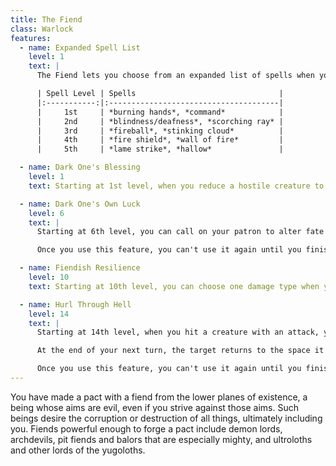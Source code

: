 ```yaml
---
title: The Fiend
class: Warlock
features:
  - name: Expanded Spell List
    level: 1
    text: |
      The Fiend lets you choose from an expanded list of spells when you learn a warlock spell. The following spells are added to the warlock spell list for you.

      | Spell Level | Spells                                |
      |:-----------:|:--------------------------------------|
      |     1st     | *burning hands*, *command*            |
      |     2nd     | *blindness/deafness*, *scorching ray* |
      |     3rd     | *fireball*, *stinking cloud*          |
      |     4th     | *fire shield*, *wall of fire*         |
      |     5th     | *lame strike*, *hallow*               |

  - name: Dark One's Blessing
    level: 1
    text: Starting at 1st level, when you reduce a hostile creature to 0 hit points, you gain temporary hit points equal to your Charisma modifier + your warlock level (minimum of 1).

  - name: Dark One's Own Luck
    level: 6
    text: |
      Starting at 6th level, you can call on your patron to alter fate in your favor. When you make an ability check or a saving throw, you can use this feature to add a d10 to your roll. You can do so after seeing the initial roll but before any of the roll's effects occur.

      Once you use this feature, you can't use it again until you finish a short or long rest.

  - name: Fiendish Resilience
    level: 10
    text: Starting at 10th level, you can choose one damage type when you finish a short or long rest. You gain resistance to that damage type until you choose a different one with this feature. Damage from magical weapons or silver weapons ignores this resistance.

  - name: Hurl Through Hell
    level: 14
    text: |
      Starting at 14th level, when you hit a creature with an attack, you can use this feature to instantly transport the target through the lower planes. The creature disappears and hurtles through a nightmare landscape.

      At the end of your next turn, the target returns to the space it previously occupied, or the nearest unoccupied space. If the target is not a fiend, it takes 10d10 psychic damage as it reels from its horrific experience.

      Once you use this feature, you can't use it again until you finish a long rest.
---
```


You have made a pact with a fiend from the lower planes of existence, a being whose aims are evil, even if you strive against those aims. Such beings desire the corruption or destruction of all things, ultimately including you. Fiends powerful enough to forge a pact include demon lords, archdevils, pit fiends and balors that are especially mighty, and ultroloths and other lords of the yugoloths.
